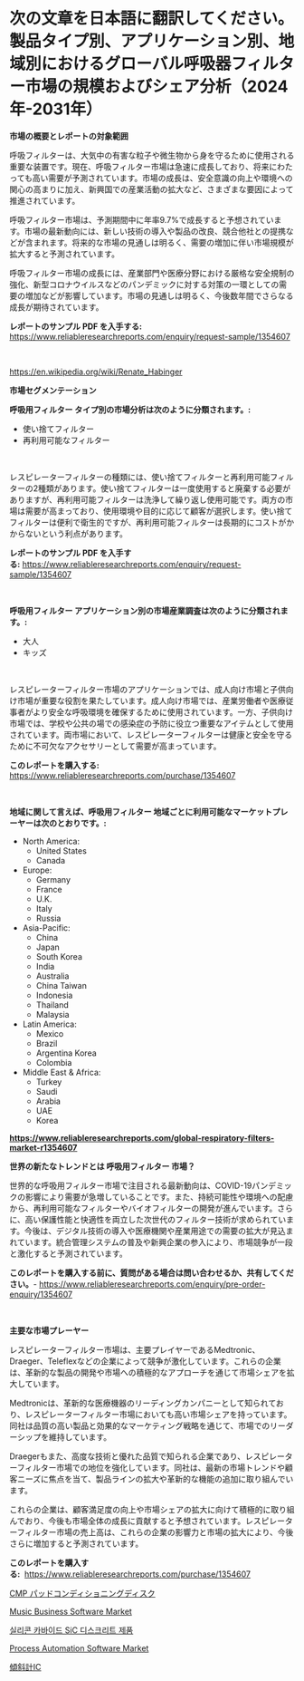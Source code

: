<p><h1>次の文章を日本語に翻訳してください。製品タイプ別、アプリケーション別、地域別におけるグローバル呼吸器フィルター市場の規模およびシェア分析（2024年-2031年）</h1></p><p><strong>市場の概要とレポートの対象範囲</strong></p>
<p><p>呼吸フィルターは、大気中の有害な粒子や微生物から身を守るために使用される重要な装置です。現在、呼吸フィルター市場は急速に成長しており、将来にわたっても高い需要が予測されています。市場の成長は、安全意識の向上や環境への関心の高まりに加え、新興国での産業活動の拡大など、さまざまな要因によって推進されています。</p><p>呼吸フィルター市場は、予測期間中に年率9.7%で成長すると予想されています。市場の最新動向には、新しい技術の導入や製品の改良、競合他社との提携などが含まれます。将来的な市場の見通しは明るく、需要の増加に伴い市場規模が拡大すると予測されています。</p><p>呼吸フィルター市場の成長には、産業部門や医療分野における厳格な安全規制の強化、新型コロナウイルスなどのパンデミックに対する対策の一環としての需要の増加などが影響しています。市場の見通しは明るく、今後数年間でさらなる成長が期待されています。</p></p>
<p><strong>レポートのサンプル PDF を入手する:</strong> <a href="https://www.reliableresearchreports.com/enquiry/request-sample/1354607">https://www.reliableresearchreports.com/enquiry/request-sample/1354607</a></p>
<p>&nbsp;</p>
<p><a href="https://en.wikipedia.org/wiki/Renate_Habinger">https://en.wikipedia.org/wiki/Renate_Habinger</a></p>
<p><strong>市場セグメンテーション</strong></p>
<p><strong>呼吸用フィルター タイプ別の市場分析は次のように分類されます。:</strong></p>
<p><ul><li>使い捨てフィルター</li><li>再利用可能なフィルター</li></ul></p>
<p>&nbsp;</p>
<p><p>レスピレーターフィルターの種類には、使い捨てフィルターと再利用可能フィルターの2種類があります。使い捨てフィルターは一度使用すると廃棄する必要がありますが、再利用可能フィルターは洗浄して繰り返し使用可能です。両方の市場は需要が高まっており、使用環境や目的に応じて顧客が選択します。使い捨てフィルターは便利で衛生的ですが、再利用可能フィルターは長期的にコストがかからないという利点があります。</p></p>
<p><strong>レポートのサンプル PDF を入手する:</strong>&nbsp;<a href="https://www.reliableresearchreports.com/enquiry/request-sample/1354607">https://www.reliableresearchreports.com/enquiry/request-sample/1354607</a></p>
<p>&nbsp;</p>
<p><strong> 呼吸用フィルター アプリケーション別の市場産業調査は次のように分類されます。:</strong></p>
<p><ul><li>大人</li><li>キッズ</li></ul></p>
<p>&nbsp;</p>
<p><p>レスピレーターフィルター市場のアプリケーションでは、成人向け市場と子供向け市場が重要な役割を果たしています。成人向け市場では、産業労働者や医療従事者がより安全な呼吸環境を確保するために使用されています。一方、子供向け市場では、学校や公共の場での感染症の予防に役立つ重要なアイテムとして使用されています。両市場において、レスピレーターフィルターは健康と安全を守るために不可欠なアクセサリーとして需要が高まっています。</p></p>
<p><strong>このレポートを購入する:</strong>&nbsp; <a href="https://www.reliableresearchreports.com/purchase/1354607">https://www.reliableresearchreports.com/purchase/1354607</a></p>
<p>&nbsp;</p>
<p><strong>地域に関して言えば、呼吸用フィルター 地域ごとに利用可能なマーケットプレーヤーは次のとおりです。:</strong></p>
<p><ul>
    <li>
        North America:
        <ul>
            <li>United States</li>
            <li>Canada</li>
        </ul>
    </li>
    <li>
        Europe:
        <ul>
            <li>Germany</li>
            <li>France</li>
            <li>U.K.</li>
            <li>Italy</li>
            <li>Russia</li>
        </ul>
    </li>
    <li>
        Asia-Pacific:
        <ul>
            <li>China</li>
            <li>Japan</li>
            <li>South Korea</li>
            <li>India</li>
            <li>Australia</li>
            <li>China Taiwan</li>
            <li>Indonesia</li>
            <li>Thailand</li>
            <li>Malaysia</li>
        </ul>
    </li>
    <li>
        Latin America:
        <ul>
            <li>Mexico</li>
            <li>Brazil</li>
            <li>Argentina Korea</li>
            <li>Colombia</li>
        </ul>
    </li>
    <li>
        Middle East & Africa:
        <ul>
            <li>Turkey</li>
            <li>Saudi</li>
            <li>Arabia</li>
            <li>UAE</li>
            <li>Korea</li>
        </ul>
    </li>
    </ul></p>
<p><strong><a href="https://www.reliableresearchreports.com/global-respiratory-filters-market-r1354607">https://www.reliableresearchreports.com/global-respiratory-filters-market-r1354607</a></strong>&nbsp;</p>
<p><strong>世界の新たなトレンドとは 呼吸用フィルター 市場？</strong></p>
<p><p>世界的な呼吸用フィルター市場で注目される最新動向は、COVID-19パンデミックの影響により需要が急増していることです。また、持続可能性や環境への配慮から、再利用可能なフィルターやバイオフィルターの開発が進んでいます。さらに、高い保護性能と快適性を両立した次世代のフィルター技術が求められています。今後は、デジタル技術の導入や医療機関や産業用途での需要の拡大が見込まれています。統合管理システムの普及や新興企業の参入により、市場競争が一段と激化すると予測されています。</p></p>
<p><strong>このレポートを購入する前に、質問がある場合は問い合わせるか、共有してください。</strong>- <a href="https://www.reliableresearchreports.com/enquiry/pre-order-enquiry/1354607">https://www.reliableresearchreports.com/enquiry/pre-order-enquiry/1354607</a></p>
<p>&nbsp;</p>
<p><strong>主要な市場プレーヤー</strong></p>
<p><p>レスピレーターフィルター市場は、主要プレイヤーであるMedtronic、Draeger、Teleflexなどの企業によって競争が激化しています。これらの企業は、革新的な製品の開発や市場への積極的なアプローチを通じて市場シェアを拡大しています。</p><p>Medtronicは、革新的な医療機器のリーディングカンパニーとして知られており、レスピレーターフィルター市場においても高い市場シェアを持っています。同社は品質の高い製品と効果的なマーケティング戦略を通じて、市場でのリーダーシップを維持しています。</p><p>Draegerもまた、高度な技術と優れた品質で知られる企業であり、レスピレーターフィルター市場での地位を強化しています。同社は、最新の市場トレンドや顧客ニーズに焦点を当て、製品ラインの拡大や革新的な機能の追加に取り組んでいます。</p><p>これらの企業は、顧客満足度の向上や市場シェアの拡大に向けて積極的に取り組んでおり、今後も市場全体の成長に貢献すると予想されています。レスピレーターフィルター市場の売上高は、これらの企業の影響力と市場の拡大により、今後さらに増加すると予測されています。</p></p>
<p><strong>このレポートを購入する:</strong>&nbsp;&nbsp;<a href="https://www.reliableresearchreports.com/purchase/1354607">https://www.reliableresearchreports.com/purchase/1354607</a></p>
<p><p><a href="https://github.com/schmahlson/Market-Research-Report-List-2/blob/main/1090361111385.md">CMP パッドコンディショニングディスク</a></p><p><a href="https://issuu.com/reportprime-2/docs/music-business-software-market-size-2030.pptx">Music Business Software Market</a></p><p><a href="https://github.com/Nicolasrown5/Market-Research-Report-List-1/blob/main/2845481122819.md">실리콘 카바이드 SiC 디스크리트 제품</a></p><p><a href="https://issuu.com/reportprime-2/docs/process-automation-software-market-size-2030.pptx">Process Automation Software Market</a></p><p><a href="https://github.com/roulaayoub-saad/Market-Research-Report-List-2/blob/main/7483201111323.md">傾斜計IC</a></p></p>